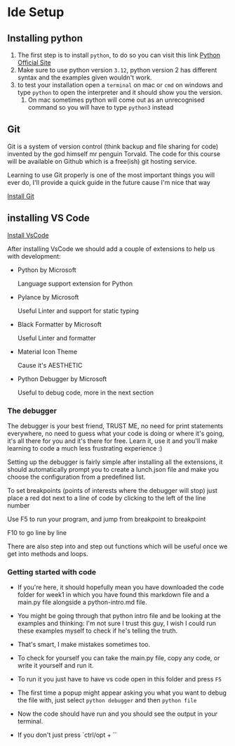 # Ide Setup

## Installing python

1. The first step is to install `python`, to do so you can visit this link [Python Official Site](https://www.python.org/downloads/) 
2. Make sure to use python version `3.12`, python version 2 has different syntax and the examples given wouldn't work.
3. to test your installation open a `terminal` on mac or `cmd` on windows and type `python` to open the interpreter and it should show you the version. 
   1. On mac sometimes python will come out as an unrecognised command so you will have to type `python3` instead


## Git

Git is a system of version control (think backup and file sharing for code) invented by the god himself mr penguin Torvald. The code for this course will be available on Github which is a free(ish) git hosting service.

Learning to use Git properly is one of the most important things you will ever do, I'll provide a quick guide in the future cause I'm nice that way

[Install Git](https://git-scm.com/)


## installing VS Code

[Install VsCode](https://code.visualstudio.com/)

After installing VsCode we should add a couple of extensions to help us with development:

* Python by Microsoft

  Language support extension for Python
  
* Pylance by Microsoft

  Useful Linter and support for static typing

* Black Formatter by Microsoft

  Useful Linter and formatter

* Material Icon Theme

  Cause it's AESTHETIC 
* Python Debugger by Microsoft

  Useful to debug code, more in the next section

### The debugger

The debugger is your best friend, TRUST ME, no need for print statements everywhere, no need to guess what your code is doing or where it's going, it's all there for you and it's there for free. Learn it, use it and you'll make learning to code a much less frustrating experience :)

Setting up the debugger is fairly simple after installing all the extensions, it should automatically prompt you to create a lunch.json file and make you choose the configuration from a predefined list.

To set breakpoints (points of interests where the debugger will stop) just place a red dot next to a line of code by clicking to the left of the line number

Use F5 to run your program, and jump from breakpoint to breakpoint

F10 to go line by line

There are also step into and step out functions which will be useful once we get into methods and loops.

### Getting started with code

- If you're here, it should hopefully mean you have downloaded the code folder for week1 in which you have found this markdown file and a main.py file alongside a python-intro.md file.
- You might be going through that python intro file and be looking at the examples and thinking: I'm not sure I trust this guy, I wish I could run these examples myself to check if he's telling the truth.
- That's smart, I make mistakes sometimes too.

- To check for yourself you can take the main.py file, copy any code, or write it yourself and run it.
- To run it you just have to have vs code open in this folder and press `F5`
- The first time a popup might appear asking you what you want to debug the file with, just select `python debugger` and then `python file` 
- Now the code should have run and you should see the output in your terminal.
- If you don't just press `ctrl/opt + ``


